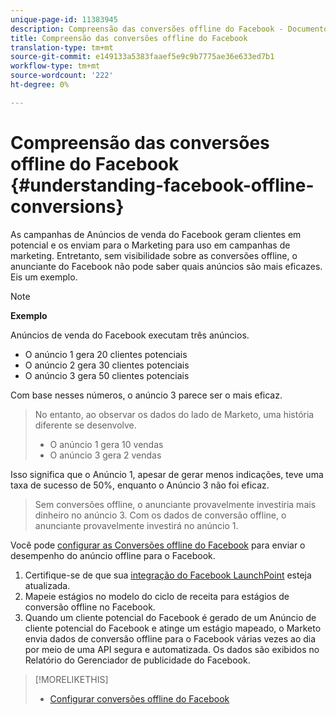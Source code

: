 ```yaml
---
unique-page-id: 11383945
description: Compreensão das conversões offline do Facebook - Documentos do Marketing - Documentação do produto
title: Compreensão das conversões offline do Facebook
translation-type: tm+mt
source-git-commit: e149133a5383faaef5e9c9b7775ae36e633ed7b1
workflow-type: tm+mt
source-wordcount: '222'
ht-degree: 0%

---
```



# Compreensão das conversões offline do Facebook {#understanding-facebook-offline-conversions}

As campanhas de Anúncios de venda do Facebook geram clientes em potencial e os enviam para o Marketing para uso em campanhas de marketing. Entretanto, sem visibilidade sobre as conversões offline, o anunciante do Facebook não pode saber quais anúncios são mais eficazes. Eis um exemplo.

>[!NOTE]
>
>**Exemplo**
>
>Anúncios de venda do Facebook executam três anúncios.
>
>* O anúncio 1 gera 20 clientes potenciais
>* O anúncio 2 gera 30 clientes potenciais
>* O anúncio 3 gera 50 clientes potenciais

>
>
Com base nesses números, o anúncio 3 parece ser o mais eficaz.
>
>No entanto, ao observar os dados do lado de Marketo, uma história diferente se desenvolve.
>
>* O anúncio 1 gera 10 vendas
>* O anúncio 3 gera 2 vendas

>
>
Isso significa que o Anúncio 1, apesar de gerar menos indicações, teve uma taxa de sucesso de 50%, enquanto o Anúncio 3 não foi eficaz.
>
>Sem conversões offline, o anunciante provavelmente investiria mais dinheiro no anúncio 3. Com os dados de conversão offline, o anunciante provavelmente investirá no anúncio 1.

Você pode [configurar as Conversões offline do Facebook](set-up-facebook-offline-conversions.md) para enviar o desempenho do anúncio offline para o Facebook.

1. Certifique-se de que sua [integração do Facebook LaunchPoint](../../../product-docs/demand-generation/ad-network-integrations/add-facebook-custom-audiences-as-a-launchpoint-service.md) esteja atualizada.
1. Mapeie estágios no modelo do ciclo de receita para estágios de conversão offline no Facebook.
1. Quando um cliente potencial do Facebook é gerado de um Anúncio de cliente potencial do Facebook e atinge um estágio mapeado, o Marketo envia dados de conversão offline para o Facebook várias vezes ao dia por meio de uma API segura e automatizada. Os dados são exibidos no Relatório do Gerenciador de publicidade do Facebook.

>[!MORELIKETHIS]
>
>* [Configurar conversões offline do Facebook](set-up-facebook-offline-conversions.md)

>



